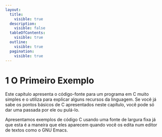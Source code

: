 ```yaml
---
layout:
  title:
    visible: true
  description:
    visible: false
  tableOfContents:
    visible: true
  outline:
    visible: true
  pagination:
    visible: true
---
```


# 1️ O Primeiro Exemplo

Este capítulo apresenta o código-fonte para um programa em C muito simples e o utiliza para explicar alguns recursos da linguagem. Se você já sabe os pontos básicos de C apresentados neste capítulo, você pode só dar uma passada por ele ou pulá-lo.

Apresentamos exemplos de código C usando uma fonte de largura fixa já que esta é a maneira que eles aparecem quando você os edita num editor de textos como o GNU Emacs.
